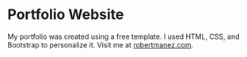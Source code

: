 # Portfolio Website
My portfolio was created using a free template. I used HTML, CSS, and Bootstrap to personalize it. Visit me at [robertmanez.com](http://robertmanez.com/).
